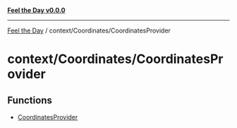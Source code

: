 [**Feel the Day v0.0.0**](../../../README.md)

***

[Feel the Day](../../../README.md) / context/Coordinates/CoordinatesProvider

# context/Coordinates/CoordinatesProvider

## Functions

- [CoordinatesProvider](functions/CoordinatesProvider.md)
